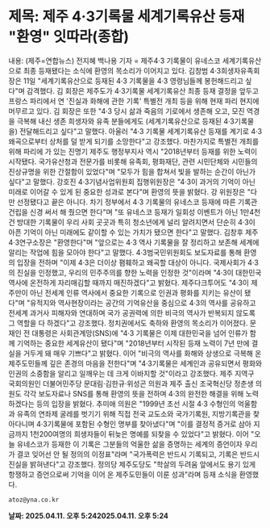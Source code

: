 # **제목: 제주 4·3기록물 세계기록유산 등재 "환영" 잇따라(종합)**

  내용: (제주=연합뉴스) 전지혜 백나용 기자 = 제주4·3 기록물이 유네스코 세계기록유산으로 최종 등재됐다는 소식에 환영의 목소리가 이어지고 있다.    김창범 4·3희생자유족회장은 11일 "세계기록유산으로 등재된 4·3 기록물을 4·3 영령님들께 봉헌해드리고 싶다"며 감격했다.    김 회장은 제주도가 4·3기록물 세계기록유산 최종 등재 결정을 앞두고 프랑스 파리에서 연 '진실과 화해에 관한 기록' 특별전 개최 등을 위해 현재 파리 현지에 머무르고 있다.    김 회장은 또한 "4·3 당시 삶과 죽음의 기로에서 생존해 오고, 모진 역경을 극복해 내신 생존 희생자와 유족 분들에게도 (세계기록유산으로 등재된 4·3기록물을) 전달해드리고 싶다"고 말했다.    아울러 "4·3 기록물 세계기록유산 등재를 계기로 4·3 왜곡으로부터 상처를 덜 받게 되기를 소망한다"고 강조했다.    마찬가지로 특별전 개최를 위해 파리에 가 있는 진명기 제주도 행정부지사 역시 "2018년부터 등재를 위한 노력이 시작됐다. 국가유산청과 전문가를 비롯해 유족회, 평화재단, 관련 시민단체와 시민들의 진상규명을 위한 간절함이 있었다"며 "모두가 힘을 합쳐서 빛을 발하는 순간이 아닌가 싶다"고 말했다.    강호진 4·3기념사업위원회 집행위원장은 "4·3이 과거의 기억이 아닌 미래로 이어갈 수 있게 된 중요한 성과로 본다"며 환영의 뜻을 밝혔다.    강 위원장은 "다만 선정됐다고 끝은 아니다. 차기 정부에서 4·3 기록물의 유네스코 등재에 따른 기록관 건립을 신경 써서 해 줬으면 한다"며 "또 유네스코 등재가 일회성 이벤트가 아닌 1만4천건 방대한 기록물이 우리 사회 곳곳과 특히 청소년에게 널리 알려지면서 단순히 4·3이 아픈 기억이 아닌 미래에도 같이할 수 있는 가치가 됐으면 한다"고 말했다.    김창후 제주4·3연구소장은 "환영한다"며 "앞으로는 4·3 역사 기록물을 잘 정리하고 보존해 세계에 알리는 작업에 힘을 모아야 한다"고 말했다.    4·3범국민위원회도 보도자료를 통해 환영의 입장을 전하며 "이제 4·3은 더이상 폄훼하고 왜곡할 대상이 아니다. 국제사회가 4·3의 진실을 인정했고, 우리의 민주주의를 향한 노력을 인정한 것"이라며 "4·3이 대한민국 역사에 온전하게 자리매김할 때까지 매진하겠다"고 밝혔다.    제주다크투어도 "4·3이 제주만이 아닌 전세계 인류 역사에서 중요한 기록으로 인권과 평화를 지키는 유산이 됐다"며 "유적지와 역사현장이라는 공간의 기억유산을 중심으로 4·3의 역사를 공유하고 전세계 과거사 피해자와 연대하며 국가 공권력에 의한 비극의 역사가 반복되지 않도록 그 역할을 다 하겠다"고 강조했다.    정치권에서도 축하와 환영의 목소리가 이어졌다.    문재인 전 대통령은 사회관계망(SNS)에 "4·3 기록물은 이제 대한민국을 넘어 인류가 함께 기억하는 중요한 세계유산이 됐다"며 "2018년부터 시작된 등재 노력이 7년 만에 결실을 거두게 돼 매우 기쁘다"고 밝혔다.    이어 "비극의 역사를 화해와 상생으로 극복해 온 제주도민들께 깊은 존경의 마음을 전한다"며 "4·3기록물은 세계인과 공유되면서 평화와 인권의 소중함을 알리고 일깨우는 데 크게 이바지할 것"이라고 강조했다.    제주 지역구 국회의원인 더불어민주당 문대림·김한규·위성곤 의원과 제주 출신 조국혁신당 정춘생 의원도 각각 보도자료나 SNS를 통해 환영의 뜻을 전하며 4·3의 완전한 해결을 위해 노력하겠다는 등의 입장을 밝혔다.    추미애 의원은 "1999년 초선 시절 4·3 수형인의 억울함과 유족의 연좌제 굴레를 벗기기 위해 직접 전국 교도소와 국가기록원, 지방기록관을 찾아다니며 4·3기록물에 포함된 수형인 명부를 찾아냈다"며 "이를 결정적 증거로 삼아 지금까지 1천200여명의 희생자들이 뒤늦은 명예를 되찾을 수 있었다"고 밝혔다.    이어 "오늘 유네스코가 등재한 이 기록은 그분들의 억울한 삶을 증명하는 세계의 증언이자 우리가 결코 잊어선 안 될 정의의 이정표"라며 "국가폭력은 반드시 기록되고, 기록은 반드시 진실을 밝혀낸다"고 강조했다.    정의당 제주도당도 "학살의 두려움 앞에서도 용기 있게 항쟁하고 증언으로써 기억을 이어 온 제주도민들이 이룬 성과"라며 등재 소식을 환영했다.
	
	
	
		
			
				
				
				
			
		
	
	

    atoz@yna.co.kr

  **날짜: 2025.04.11. 오후 5:242025.04.11. 오후 5:24**